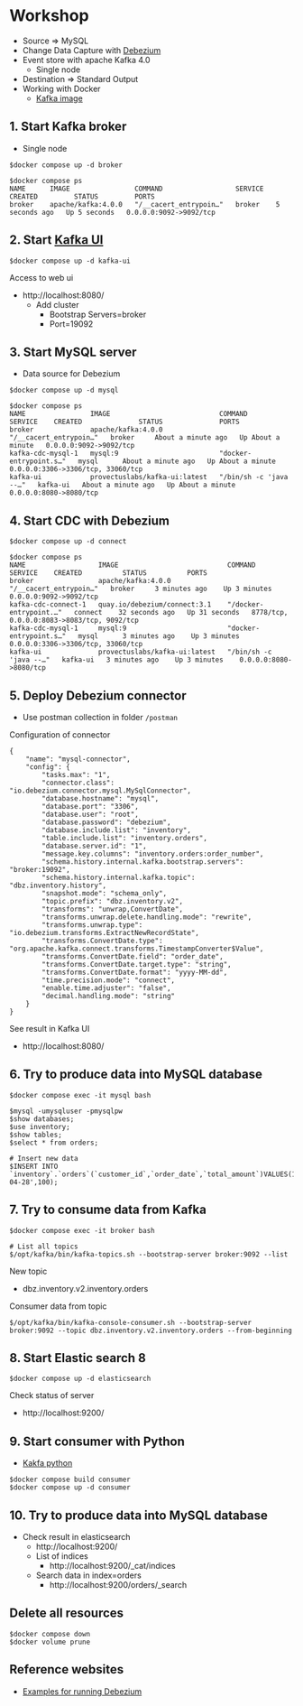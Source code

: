 # Workshop
* Source => MySQL
* Change Data Capture with [Debezium](https://debezium.io/)
* Event store with apache Kafka 4.0
  * Single node
* Destination => Standard Output
* Working with Docker
  * [Kafka image](https://github.com/apache/kafka/tree/trunk/docker/examples/docker-compose-files)

## 1. Start Kafka broker
* Single node

```
$docker compose up -d broker

$docker compose ps
NAME      IMAGE                COMMAND                  SERVICE   CREATED         STATUS         PORTS
broker    apache/kafka:4.0.0   "/__cacert_entrypoin…"   broker    5 seconds ago   Up 5 seconds   0.0.0.0:9092->9092/tcp
```

## 2. Start [Kafka UI](https://github.com/provectus/kafka-ui)
```
$docker compose up -d kafka-ui
```

Access to web ui
* http://localhost:8080/
  * Add cluster
    * Bootstrap Servers=broker
    * Port=19092

## 3. Start MySQL server
* Data source for Debezium
```
$docker compose up -d mysql

$docker compose ps
NAME                IMAGE                           COMMAND                  SERVICE    CREATED              STATUS              PORTS
broker              apache/kafka:4.0.0              "/__cacert_entrypoin…"   broker     About a minute ago   Up About a minute   0.0.0.0:9092->9092/tcp
kafka-cdc-mysql-1   mysql:9                         "docker-entrypoint.s…"   mysql      About a minute ago   Up About a minute   0.0.0.0:3306->3306/tcp, 33060/tcp
kafka-ui            provectuslabs/kafka-ui:latest   "/bin/sh -c 'java --…"   kafka-ui   About a minute ago   Up About a minute   0.0.0.0:8080->8080/tcp
```

## 4. Start CDC with Debezium
```
$docker compose up -d connect

$docker compose ps
NAME                  IMAGE                           COMMAND                  SERVICE    CREATED          STATUS          PORTS
broker                apache/kafka:4.0.0              "/__cacert_entrypoin…"   broker     3 minutes ago    Up 3 minutes    0.0.0.0:9092->9092/tcp
kafka-cdc-connect-1   quay.io/debezium/connect:3.1    "/docker-entrypoint.…"   connect    32 seconds ago   Up 31 seconds   8778/tcp, 0.0.0.0:8083->8083/tcp, 9092/tcp
kafka-cdc-mysql-1     mysql:9                         "docker-entrypoint.s…"   mysql      3 minutes ago    Up 3 minutes    0.0.0.0:3306->3306/tcp, 33060/tcp
kafka-ui              provectuslabs/kafka-ui:latest   "/bin/sh -c 'java --…"   kafka-ui   3 minutes ago    Up 3 minutes    0.0.0.0:8080->8080/tcp
```

## 5. Deploy Debezium connector
* Use postman collection in folder `/postman`

Configuration of connector
```
{
    "name": "mysql-connector",
    "config": {
        "tasks.max": "1",
        "connector.class": "io.debezium.connector.mysql.MySqlConnector",
        "database.hostname": "mysql",
        "database.port": "3306",
        "database.user": "root",
        "database.password": "debezium",
        "database.include.list": "inventory",
        "table.include.list": "inventory.orders",
        "database.server.id": "1",
        "message.key.columns": "inventory.orders:order_number",
        "schema.history.internal.kafka.bootstrap.servers": "broker:19092",
        "schema.history.internal.kafka.topic": "dbz.inventory.history",
        "snapshot.mode": "schema_only",
        "topic.prefix": "dbz.inventory.v2",
        "transforms": "unwrap,ConvertDate",
        "transforms.unwrap.delete.handling.mode": "rewrite",
        "transforms.unwrap.type": "io.debezium.transforms.ExtractNewRecordState",
        "transforms.ConvertDate.type": "org.apache.kafka.connect.transforms.TimestampConverter$Value",
        "transforms.ConvertDate.field": "order_date",
        "transforms.ConvertDate.target.type": "string",
        "transforms.ConvertDate.format": "yyyy-MM-dd",
        "time.precision.mode": "connect",
        "enable.time.adjuster": "false",
        "decimal.handling.mode": "string"
    }
}
```

See result in Kafka UI
* http://localhost:8080/

## 6. Try to produce data into MySQL database
```
$docker compose exec -it mysql bash

$mysql -umysqluser -pmysqlpw
$show databases;
$use inventory;
$show tables;
$select * from orders;

# Insert new data
$INSERT INTO `inventory`.`orders`(`customer_id`,`order_date`,`total_amount`)VALUES(100,'2025-04-28',100);

```

## 7. Try to consume data from Kafka
```
$docker compose exec -it broker bash

# List all topics
$/opt/kafka/bin/kafka-topics.sh --bootstrap-server broker:9092 --list
```

New topic
* dbz.inventory.v2.inventory.orders


Consumer data from topic
```
$/opt/kafka/bin/kafka-console-consumer.sh --bootstrap-server broker:9092 --topic dbz.inventory.v2.inventory.orders --from-beginning

```

## 8. Start Elastic search 8
```
$docker compose up -d elasticsearch
```

Check status of server
* http://localhost:9200/

## 9. Start consumer with Python
* [Kakfa python](https://github.com/dpkp/kafka-python)
```
$docker compose build consumer
$docker compose up -d consumer
```

## 10. Try to produce data into MySQL database
* Check result in elasticsearch
  * http://localhost:9200/
  * List of indices
    * http://localhost:9200/_cat/indices
  * Search data in index=orders
    * http://localhost:9200/orders/_search

## Delete all resources
```
$docker compose down
$docker volume prune
```

## Reference websites
* [Examples for running Debezium](https://github.com/debezium/debezium-examples)
